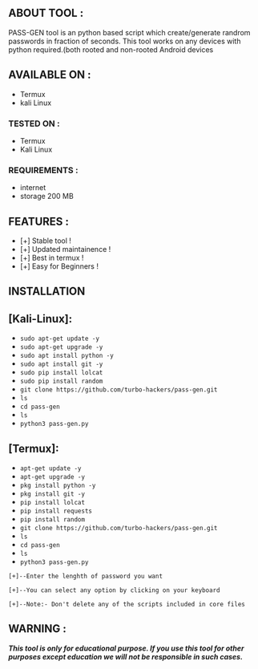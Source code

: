 ## ABOUT TOOL :

PASS-GEN tool is an python based script which create/generate randrom passwords in fraction of seconds. This tool works on any devices with python required.(both rooted and non-rooted Android devices



## AVAILABLE ON :

* Termux
* kali Linux

### TESTED ON :

* Termux
* Kali Linux

### REQUIREMENTS :
* internet
* storage 200 MB

## FEATURES :
* [+] Stable tool !
* [+] Updated maintainence !
* [+] Best in termux !
* [+] Easy for Beginners !

## INSTALLATION 

## [Kali-Linux]:

* `sudo apt-get update -y`
* `sudo apt-get upgrade -y`
* `sudo apt install python -y`
* `sudo apt install git -y`
* `sudo pip install lolcat`
* `sudo pip install random`
* `git clone https://github.com/turbo-hackers/pass-gen.git`
* `ls`
* `cd pass-gen`
* `ls`
* `python3 pass-gen.py`

## [Termux]:

* `apt-get update -y`
* `apt-get upgrade -y`
* `pkg install python -y`
* `pkg install git -y`
* `pip install lolcat`
* `pip install requests`
* `pip install random`
* `git clone https://github.com/turbo-hackers/pass-gen.git`
* `ls`
* `cd pass-gen`
* `ls`
* `python3 pass-gen.py`
```
[+]--Enter the lenghth of password you want

[+]--You can select any option by clicking on your keyboard

[+]--Note:- Don't delete any of the scripts included in core files
```

## WARNING : 
***This tool is only for educational purpose. If you use this tool for other purposes except education we will not be responsible in such cases.***
